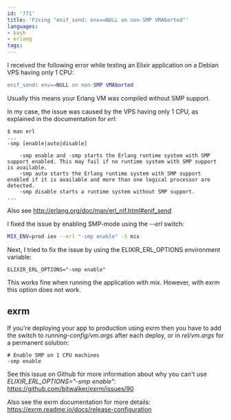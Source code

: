 ```yaml
---
id: '771'
title: 'Fixing "enif_send: env==NULL on non-SMP VMAborted"'
languages:
- bash
- erlang
tags:
---
```

I received the following error while testing an Elixir application on a Debian VPS having only 1 CPU:
```erlang
enif_send: env==NULL on non-SMP VMAborted
```

Usually this means your Erlang VM was compiled without SMP support.

In my case, the issue was caused by the VPS having only 1 CPU, as explained in the documentation for *erl*:
```
$ man erl
...
-smp [enable|auto|disable]

	-smp enable and -smp starts the Erlang runtime system with SMP support enabled. This may fail if no runtime system with SMP support is available.
	-smp auto starts the Erlang runtime system with SMP support enabled if it is available and more than one logical processor are detected.
	-smp disable starts a runtime system without SMP support.
...
```

Also see http://erlang.org/doc/man/erl_nif.html#enif_send

I fixed the issue by enabling SMP-mode using the *--erl* switch:
```bash
MIX_ENV=prod iex --erl "-smp enable" -S mix
```

Next, I tried to fix the issue by using the ELIXIR_ERL_OPTIONS environment variable:
```
ELIXIR_ERL_OPTIONS="-smp enable"
```

This works fine when running the application with mix. However, with exrm this option does not work.

## exrm

If you're deploying your app to production using exrm then you have to add the switch to *running-config/vm.args* after each deploy, or in *rel/vm.args* for a permanent solution:

```
# Enable SMP on 1 CPU machines
-smp enable
```

See this issue on Github for more information about why you can't use *ELIXIR_ERL_OPTIONS="-smp enable"*:
https://github.com/bitwalker/exrm/issues/90

Also see the exrm documentation for more details:
https://exrm.readme.io/docs/release-configuration
